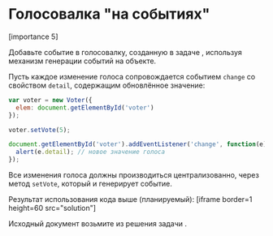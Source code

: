 # Голосовалка "на событиях"

[importance 5]

Добавьте событие в голосовалку, созданную в задаче [](/task/voter), используя механизм генерации событий на объекте.

Пусть каждое изменение голоса сопровождается событием `change` со свойством `detail`, содержащим обновлённое значение:

```js
var voter = new Voter({
  elem: document.getElementById('voter')
});

voter.setVote(5);

document.getElementById('voter').addEventListener('change', function(e) {
  alert(e.detail); // новое значение голоса
});
```

Все изменения голоса должны производиться централизованно, через метод `setVote`, который и генерирует событие.

Результат использования кода выше (планируемый): 
[iframe border=1 height=60 src="solution"]

Исходный документ возьмите из решения задачи [](/task/voter).
